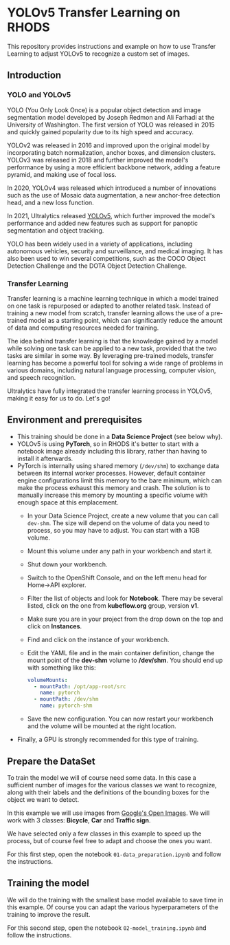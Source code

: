 # YOLOv5 Transfer Learning on RHODS

This repository provides instructions and example on how to use Transfer Learning to adjust YOLOv5 to recognize a custom set of images.

## Introduction

### YOLO and YOLOv5

YOLO (You Only Look Once) is a popular object detection and image segmentation model developed by Joseph Redmon and Ali Farhadi at the University of Washington. The first version of YOLO was released in 2015 and quickly gained popularity due to its high speed and accuracy.

YOLOv2 was released in 2016 and improved upon the original model by incorporating batch normalization, anchor boxes, and dimension clusters. YOLOv3 was released in 2018 and further improved the model's performance by using a more efficient backbone network, adding a feature pyramid, and making use of focal loss.

In 2020, YOLOv4 was released which introduced a number of innovations such as the use of Mosaic data augmentation, a new anchor-free detection head, and a new loss function.

In 2021, Ultralytics released [YOLOv5](https://github.com/ultralytics/yolov5/), which further improved the model's performance and added new features such as support for panoptic segmentation and object tracking.

YOLO has been widely used in a variety of applications, including autonomous vehicles, security and surveillance, and medical imaging. It has also been used to win several competitions, such as the COCO Object Detection Challenge and the DOTA Object Detection Challenge.

### Transfer Learning

Transfer learning is a machine learning technique in which a model trained on one task is repurposed or adapted to another related task. Instead of training a new model from scratch, transfer learning allows the use of a pre-trained model as a starting point, which can significantly reduce the amount of data and computing resources needed for training.

The idea behind transfer learning is that the knowledge gained by a model while solving one task can be applied to a new task, provided that the two tasks are similar in some way. By leveraging pre-trained models, transfer learning has become a powerful tool for solving a wide range of problems in various domains, including natural language processing, computer vision, and speech recognition.

Ultralytics have fully integrated the transfer learning process in YOLOv5, making it easy for us to do. Let's go!

## Environment and prerequisites

- This training should be done in a **Data Science Project** (see below why).
- YOLOv5 is using **PyTorch**, so in RHODS it's better to start with a notebook image already including this library, rather than having to install it afterwards.
- PyTorch is internally using shared memory (`/dev/shm`) to exchange data between its internal worker processes. However, default container engine configurations limit this memory to the bare minimum, which can make the process exhaust this memory and crash. The solution is to manually increase this memory by mounting a specific volume with enough space at this emplacement.
  - In your Data Science Project, create a new volume that you can call `dev-shm`. The size will depend on the volume of data you need to process, so you may have to adjust. You can start with a 1GB volume.
  - Mount this volume under any path in your workbench and start it.
  - Shut down your workbench.
  - Switch to the OpenShift Console, and on the left menu head for Home->API explorer.
  - Filter the list of objects and look for **Notebook**. There may be several listed, click on the one from **kubeflow.org** group, version **v1**.
  - Make sure you are in your project from the drop down on the top and click on **Instances**.
  - Find and click on the instance of your workbench.
  - Edit the YAML file and in the main container definition, change the mount point of the **dev-shm** volume to **/dev/shm**. You should end up with something like this:
  
    ```yaml
    volumeMounts:
      - mountPath: /opt/app-root/src
        name: pytorch
      - mountPath: /dev/shm
        name: pytorch-shm
    ```

  - Save the new configuration. You can now restart your workbench and the volume will be mounted at the right location.
- Finally, a GPU is strongly recommended for this type of training.

## Prepare the DataSet

To train the model we will of course need some data. In this case a sufficient number of images for the various classes we want to recognize, along with their labels and the definitions of the bounding boxes for the object we want to detect.

In this example we will use images from [Google's Open Images](https://storage.googleapis.com/openimages/web/index.html). We will work with 3 classes: **Bicycle**, **Car** and **Traffic sign**.

We have selected only a few classes in this example to speed up the process, but of course feel free to adapt and choose the ones you want.

For this first step, open the notebook `01-data_preparation.ipynb` and follow the instructions.

## Training the model

We will do the training with the smallest base model available to save time in this example. Of course you can adapt the various hyperparameters of the training to improve the result.

For this second step, open the notebook `02-model_training.ipynb` and follow the instructions.
